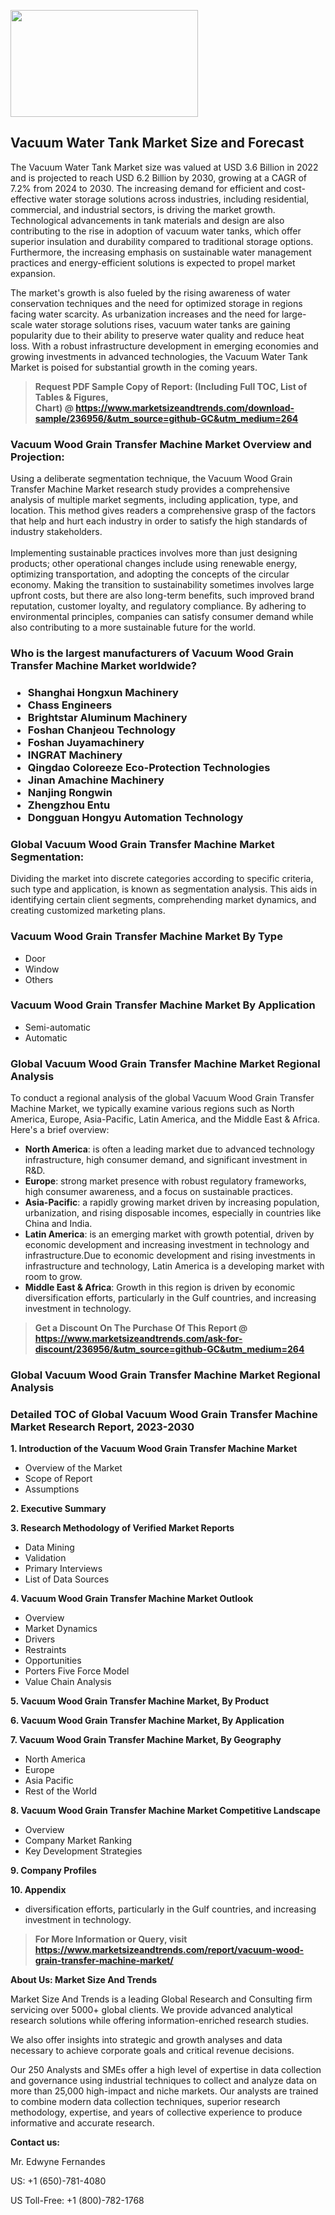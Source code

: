 <p><img class="alignnone size-medium wp-image-20088" src="https://ffe5etoiles.com/wp-content/uploads/2024/12/MST1-300x171.png" alt="" width="300" height="171" /></p><h2>Vacuum Water Tank Market Size and Forecast</h2><p>The Vacuum Water Tank Market size was valued at USD 3.6 Billion in 2022 and is projected to reach USD 6.2 Billion by 2030, growing at a CAGR of 7.2% from 2024 to 2030. The increasing demand for efficient and cost-effective water storage solutions across industries, including residential, commercial, and industrial sectors, is driving the market growth. Technological advancements in tank materials and design are also contributing to the rise in adoption of vacuum water tanks, which offer superior insulation and durability compared to traditional storage options. Furthermore, the increasing emphasis on sustainable water management practices and energy-efficient solutions is expected to propel market expansion.</p><p>The market's growth is also fueled by the rising awareness of water conservation techniques and the need for optimized storage in regions facing water scarcity. As urbanization increases and the need for large-scale water storage solutions rises, vacuum water tanks are gaining popularity due to their ability to preserve water quality and reduce heat loss. With a robust infrastructure development in emerging economies and growing investments in advanced technologies, the Vacuum Water Tank Market is poised for substantial growth in the coming years.</p></p><blockquote id="" class=""><strong>Request PDF Sample Copy of Report: (Including Full TOC, List of Tables &amp; Figures, Chart)&nbsp;@&nbsp;<strong><a href="https://www.marketsizeandtrends.com/download-sample/236956/&utm_source=github-GC&utm_medium=264" target="_blank">https://www.marketsizeandtrends.com/download-sample/236956/&utm_source=github-GC&utm_medium=264</a></strong></strong></blockquote><h3 id="" class="">Vacuum Wood Grain Transfer Machine Market&nbsp;Overview and Projection:</h3><p id="" class="">Using a deliberate segmentation technique, the Vacuum Wood Grain Transfer Machine Market research study provides a comprehensive analysis of multiple market segments, including application, type, and location. This method gives readers a comprehensive grasp of the factors that help and hurt each industry in order to satisfy the high standards of industry stakeholders. <br /> <br />Implementing sustainable practices involves more than just designing products; other operational changes include using renewable energy, optimizing transportation, and adopting the concepts of the circular economy. Making the transition to sustainability sometimes involves large upfront costs, but there are also long-term benefits, such improved brand reputation, customer loyalty, and regulatory compliance. By adhering to environmental principles, companies can satisfy consumer demand while also contributing to a more sustainable future for the world.</p><h3 id="" class="">Who is the largest manufacturers of&nbsp;Vacuum Wood Grain Transfer Machine Market worldwide?</h3><h3 class=""><p><ul><li>Shanghai Hongxun Machinery </li><li> Chass Engineers </li><li> Brightstar Aluminum Machinery </li><li> Foshan Chanjeou Technology </li><li> Foshan Juyamachinery </li><li> INGRAT Machinery </li><li> Qingdao Coloreeze Eco-Protection Technologies </li><li> Jinan Amachine Machinery </li><li> Nanjing Rongwin </li><li> Zhengzhou Entu </li><li> Dongguan Hongyu Automation Technology</li></ul></p></h3><h3 id="" class="">Global&nbsp;Vacuum Wood Grain Transfer Machine Market Segmentation:</h3><p id="" class="">Dividing the market into discrete categories according to specific criteria, such type and application, is known as segmentation analysis. This aids in identifying certain client segments, comprehending market dynamics, and creating customized marketing plans.</p><h3 id="" class="">Vacuum Wood Grain Transfer Machine Market&nbsp;By Type</h3><p><p><ul><li>Door</li><li> Window</li><li> Others</p></li></ul></p></p><h3 id="" class="">Vacuum Wood Grain Transfer Machine Market&nbsp;By Application</h3><p class=""><p><ul><li>Semi-automatic</li><li> Automatic</li></ul></p></p><h3 id="" class="">Global Vacuum Wood Grain Transfer Machine Market Regional Analysis</h3><p id="" class="">To conduct a regional analysis of the global Vacuum Wood Grain Transfer Machine Market, we typically examine various regions such as North America, Europe, Asia-Pacific, Latin America, and the Middle East &amp; Africa. Here's a brief overview:</p><ul><li><strong>North America</strong>: is often a leading market due to advanced technology infrastructure, high consumer demand, and significant investment in R&amp;D.</li><li><strong>Europe</strong>: strong market presence with robust regulatory frameworks, high consumer awareness, and a focus on sustainable practices.</li><li><strong>Asia-Pacific</strong>: a rapidly growing market driven by increasing population, urbanization, and rising disposable incomes, especially in countries like China and India.</li><li><strong>Latin America</strong>: is an emerging market with growth potential, driven by economic development and increasing investment in technology and infrastructure.Due to economic development and rising investments in infrastructure and technology, Latin America is a developing market with room to grow.</li><li><strong>Middle East &amp; Africa</strong>: Growth in this region is driven by economic diversification efforts, particularly in the Gulf countries, and increasing investment in technology.</li></ul><blockquote id="" class=""><strong>Get a Discount On The Purchase Of This Report @ <strong><a href="https://www.marketsizeandtrends.com/ask-for-discount/236956/&utm_source=github-GC&utm_medium=264" target="_blank">https://www.marketsizeandtrends.com/ask-for-discount/236956/&utm_source=github-GC&utm_medium=264</a></strong></strong></blockquote><h3 id="" class="">Global Vacuum Wood Grain Transfer Machine Market Regional Analysis</h3><h3 id="" class="">Detailed TOC of Global Vacuum Wood Grain Transfer Machine Market Research Report, 2023-2030</h3><p id="" class=""><strong>1. Introduction of the Vacuum Wood Grain Transfer Machine Market</strong></p><ul><li>Overview of the Market</li><li>Scope of Report</li><li>Assumptions</li></ul><p id="" class=""><strong>2. Executive Summary</strong></p><p id="" class=""><strong>3. Research Methodology of Verified Market Reports</strong></p><ul><li>Data Mining</li><li>Validation</li><li>Primary Interviews</li><li>List of Data Sources</li></ul><p id="" class=""><strong>4. Vacuum Wood Grain Transfer Machine Market Outlook</strong></p><ul><li>Overview</li><li>Market Dynamics</li><li>Drivers</li><li>Restraints</li><li>Opportunities</li><li>Porters Five Force Model</li><li>Value Chain Analysis</li></ul><p id="" class=""><strong>5. Vacuum Wood Grain Transfer Machine Market, By Product</strong></p><p id="" class=""><strong>6. Vacuum Wood Grain Transfer Machine Market, By Application</strong></p><p id="" class=""><strong>7. Vacuum Wood Grain Transfer Machine Market, By Geography</strong></p><ul><li>North America</li><li>Europe</li><li>Asia Pacific</li><li>Rest of the World</li></ul><p id="" class=""><strong>8. Vacuum Wood Grain Transfer Machine Market Competitive Landscape</strong></p><ul><li>Overview</li><li>Company Market Ranking</li><li>Key Development Strategies</li></ul><p id="" class=""><strong>9. Company Profiles</strong></p><p id="" class=""><strong>10. Appendix</strong></p><ul><li>diversification efforts, particularly in the Gulf countries, and increasing investment in technology.</li></ul><blockquote id="" class=""><strong>For More Information or Query, visit <strong><strong><a href="https://www.marketsizeandtrends.com/report/vacuum-wood-grain-transfer-machine-market/" target="_blank">https://www.marketsizeandtrends.com/report/vacuum-wood-grain-transfer-machine-market/</a></strong></strong></strong></blockquote><p id="" class=""><strong>About Us: Market Size And Trends</strong></p><p id="" class="">Market Size And Trends is a leading Global Research and Consulting firm servicing over 5000+ global clients. We provide advanced analytical research solutions while offering information-enriched research studies.</p><p id="" class="">We also offer insights into strategic and growth analyses and data necessary to achieve corporate goals and critical revenue decisions.</p><p id="" class="">Our 250 Analysts and SMEs offer a high level of expertise in data collection and governance using industrial techniques to collect and analyze data on more than 25,000 high-impact and niche markets. Our analysts are trained to combine modern data collection techniques, superior research methodology, expertise, and years of collective experience to produce informative and accurate research.</p><p id="" class=""><strong>Contact us:</strong></p><p id="" class="">Mr. Edwyne Fernandes</p><p id="" class="">US: +1 (650)-781-4080</p><p id="" class="">US Toll-Free: +1 (800)-782-1768</p>
